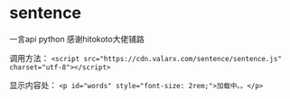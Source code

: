 # sentence
一言api python
感谢hitokoto大佬铺路

调用方法：
`<script src="https://cdn.valarx.com/sentence/sentence.js" charset="utf-8"></script>`

显示内容处：
`<p id="words" style="font-size: 2rem;">加载中。。</p>`
